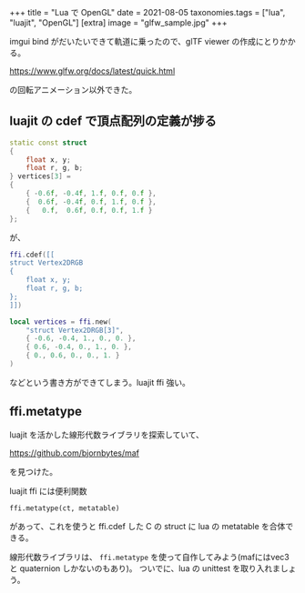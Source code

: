 +++
title = "Lua で OpenGL"
date = 2021-08-05
taxonomies.tags = ["lua", "luajit", "OpenGL"]
[extra]
image = "glfw_sample.jpg"
+++

imgui bind がだいたいできて軌道に乗ったので、glTF viewer の作成にとりかかる。

<https://www.glfw.org/docs/latest/quick.html>

の回転アニメーション以外できた。

## luajit の cdef で頂点配列の定義が捗る

```c++
static const struct
{
    float x, y;
    float r, g, b;
} vertices[3] =
{
    { -0.6f, -0.4f, 1.f, 0.f, 0.f },
    {  0.6f, -0.4f, 0.f, 1.f, 0.f },
    {   0.f,  0.6f, 0.f, 0.f, 1.f }
};
```

が、

```lua
ffi.cdef([[
struct Vertex2DRGB
{
    float x, y;
    float r, g, b;
};
]])

local vertices = ffi.new(
    "struct Vertex2DRGB[3]",
    { -0.6, -0.4, 1., 0., 0. },
    { 0.6, -0.4, 0., 1., 0. },
    { 0., 0.6, 0., 0., 1. }
)
```

などという書き方ができてしまう。luajit ffi 強い。

## ffi.metatype

luajit を活かした線形代数ライブラリを探索していて、

<https://github.com/bjornbytes/maf>

を見つけた。

luajit ffi には便利関数

```
ffi.metatype(ct, metatable)
```

があって、これを使うと ffi.cdef した C の struct に lua の metatable を合体できる。

線形代数ライブラリは、 `ffi.metatype` を使って自作してみよう(mafにはvec3 と quaternion しかないのもあり)。
ついでに、lua の unittest を取り入れましょう。
